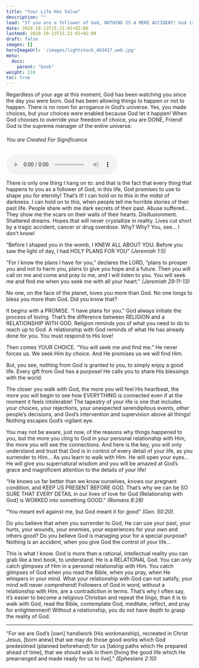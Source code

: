 ```yaml
---
title: "Your Life Has Value"
description: ""
lead: "If you are a follower of God, NOTHING IS A MERE ACCIDENT! God is bigger than your circumstances. It may not be fair. It may not be understandable. It may not make sense. But God will take whatever happens to you, and turn it around into a blessing! (Romans 8:28)"
date: 2020-10-13T15:21:01+02:00
lastmod: 2020-10-13T15:21:01+02:00
draft: false
images: []
heroImageUrl: '/images/lightstock_463417_web.jpg'
menu:
  docs:
    parent: "book"
weight: 110
toc: true
---
```


Regardless of your age at this moment, God has been watching you since the day you were born. God has been allowing things to happen or not to happen. There is no room for arrogance in God’s universe. Yes, you made choices, but your choices were enabled because God let it happen! When God chooses to override your freedom of choice, you are DONE, Friend! God is the supreme manager of the entire universe.

<div class="audio-player-box">
  <h6>You are Created For Significance</h6>
  <audio controls>
    <source src="https://www-jag-media.s3.us-east-2.amazonaws.com/Is-Jesus-Created-For-Significance-Ravi.mp3" type="audio/mpeg">
    Your browser does not support the audio element.
  </audio>
</div>

There is only one thing I hang on to: and that is the fact that every thing that happens to you as a follower of God, in this life, God promises to use to shape you for eternity! That’s it! I can hold on to this in the midst of darkness. I can hold on to this, when people tell me horrible stories of their past life. People share with me dark secrets of their past. Abuse suffered… They show me the scars on their walls of their hearts. Disillusionment. Shattered dreams. Hopes that will never crystallize in reality. Lives cut short by a tragic accident, cancer or drug overdose. Why? Why? You, see… I don’t know!

“Before I shaped you in the womb, I KNEW ALL ABOUT YOU. Before you saw the light of day, I had HOLY PLANS FOR YOU” *(Jeremiah 1:5)*

“For I know the plans I have for you,” declares the LORD, “plans to prosper you and not to harm you, plans to give you hope and a future. Then you will call on me and come and pray to me, and I will listen to you. You will seek me and find me when you seek me with all your heart." *(Jeremiah 29:11-13)*

No one, on the face of the planet, loves you more than God. No one longs to bless you more than God. Did you know that?

It begins with a PROMISE. “I have plans for you.” God always initiate the process of loving. That’s the difference between RELIGION and a RELATIONSHIP WITH GOD. Religion reminds you of what you need to do to reach up to God. A relationship with God reminds of what He has already done for you. You must respond to His love!

Then comes YOUR CHOICE. “You will seek me and find me.” He never forces us. We seek Him by choice. And He promises us we will find Him.

But, you see, nothing from God is granted to you, to simply enjoy a good life. Every gift from God has a purpose! He calls you to share His blessings with the world.

The closer you walk with God, the more you will feel His heartbeat, the more you will begin to see how EVERYTHING is connected even if at the moment it feels intolerable! The tapestry of your life is one that includes your choices, your rejections, your unexpected serendipitous events, other people’s decisions, and God’s intervention and supervision above all things! Nothing escapes God’s vigilant eye.

You may not be aware, just now, of the reasons why things happened to you, but the more you cling to God in your personal relationship with Him, the more you will see the connections. And here is the key, you will only understand and trust that God is in control of every detail of your life, as you surrender to Him… As you learn to walk with Him. He will open your eyes... He will give you supernatural wisdom and you will be amazed at God’s grace and magnificent attention to the details of your life!

“He knows us far better than we know ourselves, knows our pregnant condition, and KEEP US PRESENT BEFORE GOD. That’s why we can be SO SURE THAT EVERY DETAIL in our lives of love for God [Relationship with God] is WORKED into something GOOD." *(Romans 8:28)*

“You meant evil against me, but God meant it for good” *(Gen. 50:20)*.

Do you believe that when you surrender to God, He can use your past, your hurts, your wounds, your enemies, your experiences for your own and others good? Do you believe God is managing your for a special purpose? Nothing is an accident, when you give God the control of your life...

This is what I know. God is more than a rational, intellectual reality you can grab like a text book, to understand. He is a RELATIONAL God. You can only catch glimpses of Him in a personal relationship with Him. You catch glimpses of God when you read the Bible, when you pray, when He whispers in your mind. What your relationship with God can not satisfy, your mind will never comprehend! Followers of God in word, without a relationship with Him, are a contradiction in terms. That’s why I often say, it’s easier to become a religious Christian and repeat the lingo, than it is to walk with God, read the Bible, contemplate God, meditate, reflect, and pray for enlightenment! Without a relationship, you do not have depth to grasp the reality of God.

----

“For we are God’s [own] handiwork (His workmanship), recreated in Christ Jesus, [born anew] that we may do those good works which God predestined (planned beforehand) for us [taking paths which He prepared ahead of time], that we should walk in them [living the good life which He prearranged and made ready for us to live]." *(Ephesians 2:10)*